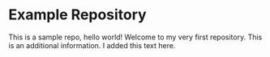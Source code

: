 # Example Repository
This is a sample repo, hello world!
Welcome to my very first repository.
This is an additional information.
I added this text here.